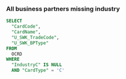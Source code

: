### All business partners missing industry 

```sql
SELECT 
  "CardCode", 
  "CardName", 
  "U_SWK_TradeCode", 
  "U_SWK_BPType" 
FROM 
  OCRD 
WHERE 
  "IndustryC" IS NULL 
  AND "CardType" = 'C'
```
